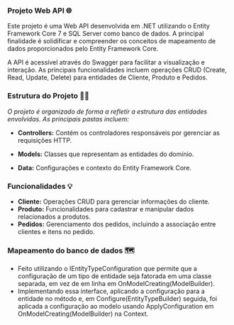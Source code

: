 ### Projeto Web API 🌐

Este projeto é uma Web API desenvolvida em .NET utilizando o Entity Framework Core 7 e SQL Server como banco de dados. A principal finalidade é solidificar e compreender os conceitos de mapeamento de dados proporcionados pelo Entity Framework Core.

A API é acessível através do Swagger para facilitar a visualização e interação. As principais funcionalidades incluem operações CRUD (Create, Read, Update, Delete) para entidades de Cliente, Produto e Pedidos.

### Estrutura do Projeto 👩‍💻

 *O projeto é organizado de forma a refletir a estrutura das entidades envolvidas. As principais pastas incluem:*

- **Controllers:** Contém os controladores responsáveis por gerenciar as requisições HTTP.

- **Models:** Classes que representam as entidades do domínio.
  
- **Data:** Configurações e contexto do Entity Framework Core.

### Funcionalidades 💡
- **Cliente:** Operações CRUD para gerenciar informações do cliente.
- **Produto:** Funcionalidades para cadastrar e manipular dados relacionados a produtos.
- **Pedidos:** Gerenciamento dos pedidos, incluindo a associação entre clientes e itens no pedido.

### Mapeamento do banco de dados 🗺
- Feito utilizando o IEntityTypeConfiguration que permite que a configuração de um tipo de entidade seja fatorada em uma classe separada, em vez de em linha em OnModelCreating(ModelBuilder).
- Implementando essa interface, aplicando a configuração para a entidade no método e, em Configure(EntityTypeBuilder<Entity>) seguida, foi aplicada a configuração ao modelo usando ApplyConfiguration em OnModelCreating(ModelBuilder) na Context.
